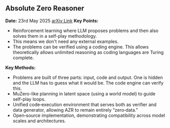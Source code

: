 ## Absolute Zero Reasoner
**Date:** 23rd May 2025 
[arXiv Link](https://arxiv.org/abs/2505.03335) 
**Key Points:**  
- Reinforcement learning where LLM proposes problems and then also solves them in a self-play methodology.  
- This means we don't need any external examples.  
- The problems can be verified using a coding engine. This allows theoretically allows unlimited reasoning as coding languages are Turing complete.

**Key Methods:**  
- Problems are built of three parts: input, code and output. One is hidden and the LLM has to guess what it would be. The code engine can verify this.  
- MuZero-like planning in latent space (using a world model) to guide self-play loops.  
- Unified code‐execution environment that serves both as verifier and data generator, allowing AZR to remain entirely “zero‐data.”  
- Open‐source implementation, demonstrating compatibility across model scales and architectures.  

